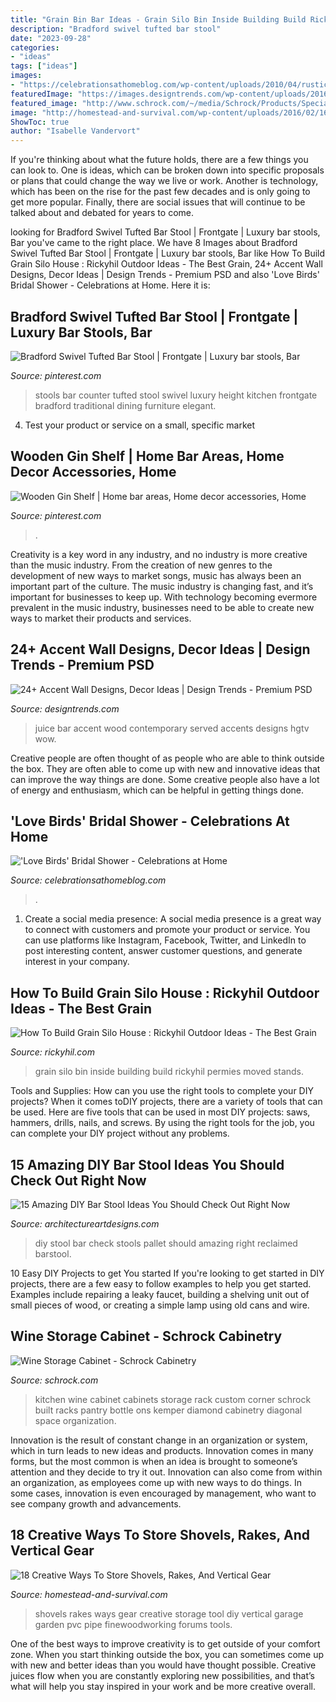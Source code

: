 ```yaml
---
title: "Grain Bin Bar Ideas - Grain Silo Bin Inside Building Build Rickyhil Permies Moved Stands"
description: "Bradford swivel tufted bar stool"
date: "2023-09-28"
categories:
- "ideas"
tags: ["ideas"]
images:
- "https://celebrationsathomeblog.com/wp-content/uploads/2010/04/rustic-dessert-table-630x419.jpg"
featuredImage: "https://images.designtrends.com/wp-content/uploads/2016/03/21054126/Wood-Accent-in-Contemporary-Juice-Bar.jpeg"
featured_image: "http://www.schrock.com/~/media/Schrock/Products/Specialty_Cabinets/4WineXMPbA.jpg"
image: "http://homestead-and-survival.com/wp-content/uploads/2016/02/16-creative-ways-to-store-shovels-rakes-and-vetical-gear.jpg"
ShowToc: true
author: "Isabelle Vandervort"
---
```



If you're thinking about what the future holds, there are a few things you can look to. One is ideas, which can be broken down into specific proposals or plans that could change the way we live or work. Another is technology, which has been on the rise for the past few decades and is only going to get more popular. Finally, there are social issues that will continue to be talked about and debated for years to come.

	

		
looking for Bradford Swivel Tufted Bar Stool | Frontgate | Luxury bar stools, Bar you've came to the right place. We have 8 Images about Bradford Swivel Tufted Bar Stool | Frontgate | Luxury bar stools, Bar like How To Build Grain Silo House : Rickyhil Outdoor Ideas - The Best Grain, 24+ Accent Wall Designs, Decor Ideas | Design Trends - Premium PSD and also &#039;Love Birds&#039; Bridal Shower - Celebrations at Home. Here it is:
		
    
## Bradford Swivel Tufted Bar Stool | Frontgate | Luxury Bar Stools, Bar

<img loading=lazy src="https://i.pinimg.com/736x/d2/ef/71/d2ef71c37026c4f23b25777527073931--game-room-bar-stools.jpg" onerror="this.onerror=null;this.src='https://tse1.mm.bing.net/th?id=OIP.KFnzVGzG2tOL0dJEEzylxQHaHa&amp;pid=15.1';" alt="Bradford Swivel Tufted Bar Stool | Frontgate | Luxury bar stools, Bar">

_Source: pinterest.com_

>stools bar counter tufted stool swivel luxury height kitchen frontgate bradford traditional dining furniture elegant. 

	

4. Test your product or service on a small, specific market

    
## Wooden Gin Shelf | Home Bar Areas, Home Decor Accessories, Home

<img loading=lazy src="https://i.pinimg.com/736x/7e/99/78/7e99789a5871b9d1f48bdf757571bdf0.jpg" onerror="this.onerror=null;this.src='https://tse4.mm.bing.net/th?id=OIP.yG2uryevZdbK2gqxmmM1bwHaJ3&amp;pid=15.1';" alt="Wooden Gin Shelf | Home bar areas, Home decor accessories, Home">

_Source: pinterest.com_

>. 

	

Creativity is a key word in any industry, and no industry is more creative than the music industry. From the creation of new genres to the development of new ways to market songs, music has always been an important part of the culture. The music industry is changing fast, and it’s important for businesses to keep up. With technology becoming evermore prevalent in the music industry, businesses need to be able to create new ways to market their products and services.

    
## 24+ Accent Wall Designs, Decor Ideas | Design Trends - Premium PSD

<img loading=lazy src="https://images.designtrends.com/wp-content/uploads/2016/03/21054126/Wood-Accent-in-Contemporary-Juice-Bar.jpeg" onerror="this.onerror=null;this.src='https://tse4.mm.bing.net/th?id=OIP.cor_YWAGJmlL71Xlo2VIdAHaE8&amp;pid=15.1';" alt="24+ Accent Wall Designs, Decor Ideas | Design Trends - Premium PSD">

_Source: designtrends.com_

>juice bar accent wood contemporary served accents designs hgtv wow. 

	

Creative people are often thought of as people who are able to think outside the box. They are often able to come up with new and innovative ideas that can improve the way things are done. Some creative people also have a lot of energy and enthusiasm, which can be helpful in getting things done.

    
## &#039;Love Birds&#039; Bridal Shower - Celebrations At Home

<img loading=lazy src="https://celebrationsathomeblog.com/wp-content/uploads/2010/04/rustic-dessert-table-630x419.jpg" onerror="this.onerror=null;this.src='https://tse3.mm.bing.net/th?id=OIP.vJAAJibenR8NbD4-iA2JpwHaE7&amp;pid=15.1';" alt="&#039;Love Birds&#039; Bridal Shower - Celebrations at Home">

_Source: celebrationsathomeblog.com_

>. 

	

1. Create a social media presence: A social media presence is a great way to connect with customers and promote your product or service. You can use platforms like Instagram, Facebook, Twitter, and LinkedIn to post interesting content, answer customer questions, and generate interest in your company.

    
## How To Build Grain Silo House : Rickyhil Outdoor Ideas - The Best Grain

<img loading=lazy src="https://rickyhil.com/wp-content/uploads/2018/07/how-to-build-grain-silo-house-1024x577.jpg" onerror="this.onerror=null;this.src='https://tse3.mm.bing.net/th?id=OIP.NKjdeSVnS-H50xJaBFmRhAHaEL&amp;pid=15.1';" alt="How To Build Grain Silo House : Rickyhil Outdoor Ideas - The Best Grain">

_Source: rickyhil.com_

>grain silo bin inside building build rickyhil permies moved stands. 

	

Tools and Supplies: How can you use the right tools to complete your DIY projects?
When it comes toDIY projects, there are a variety of tools that can be used. Here are five tools that can be used in most DIY projects: saws, hammers, drills, nails, and screws. By using the right tools for the job, you can complete your DIY project without any problems.

    
## 15 Amazing DIY Bar Stool Ideas You Should Check Out Right Now

<img loading=lazy src="https://www.architectureartdesigns.com/wp-content/uploads/2017/10/15-Amazing-DIY-Barstool-Ideas-You-Should-Check-Out-Right-Now-8.jpg" onerror="this.onerror=null;this.src='https://tse1.mm.bing.net/th?id=OIP.wX_Wyr3hmKboOHC52pAoaQHaMg&amp;pid=15.1';" alt="15 Amazing DIY Bar Stool Ideas You Should Check Out Right Now">

_Source: architectureartdesigns.com_

>diy stool bar check stools pallet should amazing right reclaimed barstool. 

	

10 Easy DIY Projects to get You started
If you're looking to get started in DIY projects, there are a few easy to follow examples to help you get started. Examples include repairing a leaky faucet, building a shelving unit out of small pieces of wood, or creating a simple lamp using old cans and wire.

    
## Wine Storage Cabinet - Schrock Cabinetry

<img loading=lazy src="http://www.schrock.com/~/media/Schrock/Products/Specialty_Cabinets/4WineXMPbA.jpg" onerror="this.onerror=null;this.src='https://tse1.mm.bing.net/th?id=OIP.rggodb3nG30obx0LyiTLrwHaLH&amp;pid=15.1';" alt="Wine Storage Cabinet - Schrock Cabinetry">

_Source: schrock.com_

>kitchen wine cabinet cabinets storage rack custom corner schrock built racks pantry bottle ons kemper diamond cabinetry diagonal space organization. 

	

Innovation is the result of constant change in an organization or system, which in turn leads to new ideas and products. Innovation comes in many forms, but the most common is when an idea is brought to someone’s attention and they decide to try it out. Innovation can also come from within an organization, as employees come up with new ways to do things. In some cases, innovation is even encouraged by management, who want to see company growth and advancements.

    
## 18 Creative Ways To Store Shovels, Rakes, And Vertical Gear

<img loading=lazy src="http://homestead-and-survival.com/wp-content/uploads/2016/02/16-creative-ways-to-store-shovels-rakes-and-vetical-gear.jpg" onerror="this.onerror=null;this.src='https://tse2.mm.bing.net/th?id=OIP.mwiH79DVAoGu90pMgg3PXwHaMn&amp;pid=15.1';" alt="18 Creative Ways To Store Shovels, Rakes, And Vertical Gear">

_Source: homestead-and-survival.com_

>shovels rakes ways gear creative storage tool diy vertical garage garden pvc pipe finewoodworking forums tools. 

	

One of the best ways to improve creativity is to get outside of your comfort zone. When you start thinking outside the box, you can sometimes come up with new and better ideas than you would have thought possible. Creative juices flow when you are constantly exploring new possibilities, and that’s what will help you stay inspired in your work and be more creative overall.

